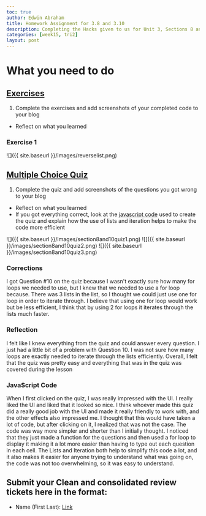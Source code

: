 ```yaml
---
toc: true 
author: Edwin Abraham
title: Homework Assignment for 3.8 and 3.10
description: Completing the Hacks given to us for Unit 3, Sections 8 and 10
categories: [week15, tri2]
layout: post
---
```


# What you need to do
## [Exercises](https://pgk-lang.github.io/pgk/exercises)
 1. Complete the exercises and add screenshots of your completed code to your blog
   - Reflect on what you learned

### Exercise 1
![]({{ site.baseurl }}/images/reverselist.png)

 
## [Multiple Choice Quiz](https://pgk-lang.github.io/pgk/quiz)
 1. Complete the quiz and add screenshots of the questions you got wrong to your blog
   - Reflect on what you learned
   - If you got everything correct, look at the [javascript code](https://raw.githubusercontent.com/PGK-Lang/pgk/master/_pages/01_quiz.md) used to create the quiz and explain how the use of lists and iteration helps to make the code more efficient 
  
![]({{ site.baseurl }}/images/section8and10quiz1.png)
![]({{ site.baseurl }}/images/section8and10quiz2.png)
![]({{ site.baseurl }}/images/section8and10quiz3.png)

### Corrections
I got Question #10 on the quiz because I wasn't exactly sure how many for loops we needed to use, but I knew that we needed to use a for loop because. There was 3 lists in the list, so I thought we could just use one for loop in order to iterate through. I believe that using one for loop would work but be less efficient, I think that by using 2 for loops it iterates through the lists much faster.

### Reflection
I felt like I knew everything from the quiz and could answer every question. I just had a little bit of a problem with Question 10. I was not sure how many loops are exactly needed to iterate through the lists efficiently. Overall, I felt that the quiz was pretty easy and everything that was in the quiz was covered during the lesson

### JavaScript Code
When I first clicked on the quiz, I was really impressed with the UI. I really liked the UI and liked that it looked so nice. I think whoever made this quiz did a really good job with the UI and made it really friendly to work with, and the other effects also impressed me. I thought that this would have taken a lot of code, but after clicking on it, I realized that was not the case. The code was way more simpler and shorter than I initially thought. I noticed that they just made a function for the questions and then used a for loop to display it making it a lot more easier than having to type out each question in each cell. The Lists and Iteration both help to simplify this code a lot, and it also makes it easier for anyone trying to understand what was going on, the code was not too overwhelming, so it was easy to understand.

## Submit your **Clean** and consolidated review tickets here in the format:
- Name (First Last): [Link](https://www.youtube.com/watch?v=dQw4w9WgXcQ)

